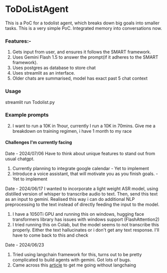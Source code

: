 # ToDoListAgent

This is a PoC for a todolist agent, which breaks down big goals into smaller tasks. This is a very simple PoC. Integrated memory into conversations now.

### Features:-
1. Gets input from user, and ensures it follows the SMART framework.
2. Uses Gemini Flash 1.5 to answer the prompt(if it adheres to the SMART framework).
3. Uses postgres as database to store chat 
4. Uses streamlit as an interface. 
5. Older chats are summarised, model has exact past 5 chat context 

### Usage
streamlit run Todolist.py

### Example prompts
2. I want to run a 10K in 1hour, currently I run a 10K in 70mins. Give me a breakdown on training regimen, i have 1 month to my race

#### Challenges I'm currently facing

Date - 2024/07/06
Have to think about unique features to stand out from usual chatgpt. 
1. Currently planning to integrate google calendar - Yet to implement 
2. Introduce a voice assistant, that will motivate you as you finish goals. - Yet to implement

Date - 2024/06/17 
I wanted to incorporate a light weight ASR model, using distilled version of whisper to transcribe audio to text. Then, send this text as an input to gemini. Realised this way i can do additional NLP preprocessing to the text instead of directly feeding the input to the model. 
1. I have a 1050Ti GPU and running this on windows, hugging face transformers library has issues with windows support (FlashAttention2)
2. I tried running this on Colab, but the model seems to not transcribe this properly. Either the text hallucinates or i don't get any text response. I'll have to come back to this and check 

Date - 2024/06/23
1. Tried using langchain framework for this, turns out to be pretty complicated to build agents with gemini. Got lots of bugs. 
2. Came across this [article](https://www.octomind.dev/blog/why-we-no-longer-use-langchain-for-building-our-ai-agents) to get me going without langchaing 